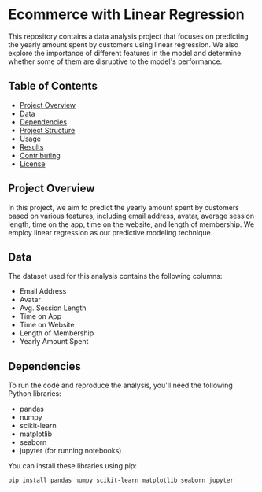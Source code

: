 # Ecommerce with Linear Regression
This repository contains a data analysis project that focuses on predicting the yearly amount spent by customers using linear regression. We also explore the importance of different features in the model and determine whether some of them are disruptive to the model's performance.

## Table of Contents

- [Project Overview](#project-overview)
- [Data](#data)
- [Dependencies](#dependencies)
- [Project Structure](#project-structure)
- [Usage](#usage)
- [Results](#results)
- [Contributing](#contributing)
- [License](#license)

## Project Overview

In this project, we aim to predict the yearly amount spent by customers based on various features, including email address, avatar, average session length, time on the app, time on the website, and length of membership. We employ linear regression as our predictive modeling technique.

## Data

The dataset used for this analysis contains the following columns:

- Email Address
- Avatar
- Avg. Session Length
- Time on App
- Time on Website
- Length of Membership
- Yearly Amount Spent

## Dependencies

To run the code and reproduce the analysis, you'll need the following Python libraries:

- pandas
- numpy
- scikit-learn
- matplotlib
- seaborn
- jupyter (for running notebooks)

You can install these libraries using pip:

```bash
pip install pandas numpy scikit-learn matplotlib seaborn jupyter
